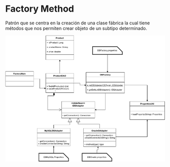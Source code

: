 # Factory Method

Patrón que se centra en la creación de una clase fábrica la cual tiene métodos que nos permiten crear objeto de un subtipo determinado.


<img src="Diagram-FactoryMethod.png" alt="Diagram .png" />
